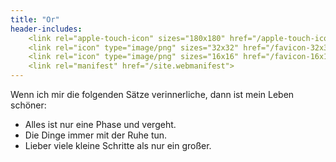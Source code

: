 ```yaml
---
title: "Or"
header-includes:
    <link rel="apple-touch-icon" sizes="180x180" href="/apple-touch-icon.png">
    <link rel="icon" type="image/png" sizes="32x32" href="/favicon-32x32.png">
    <link rel="icon" type="image/png" sizes="16x16" href="/favicon-16x16.png">
    <link rel="manifest" href="/site.webmanifest">
---
```


Wenn ich mir die folgenden Sätze verinnerliche, dann ist mein Leben schöner:

- Alles ist nur eine Phase und vergeht.
- Die Dinge immer mit der Ruhe tun.
- Lieber viele kleine Schritte als nur ein großer.